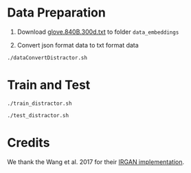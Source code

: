 # Data Preparation

1. Download [glove.840B.300d.txt](https://nlp.stanford.edu/projects/glove/) to folder `data_embeddings`

2. Convert json format data to txt format data

```
./dataConvertDistractor.sh
```

# Train and Test
```
./train_distractor.sh
```
```
./test_distractor.sh
```

# Credits
We thank the Wang et al. 2017 for their [IRGAN implementation](https://github.com/geek-ai/irgan).
